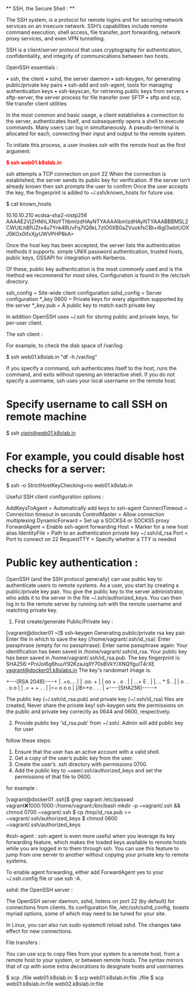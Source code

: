 ** SSH, the Secure Shell : **

The SSH system, is a protocol for remote logins and for securing network services on an insecure network. SSH’s capabilities include remote command execution, shell access, file transfer, port forwarding, network proxy services, and even VPN tunnelling.

SSH is a client/server protocol that uses cryptography for authentication, confidentiality, and integrity of communications between two hosts.

OpenSSH essentials :

• ssh, the client
• sshd, the server daemon
• ssh-keygen, for generating public/private key pairs
• ssh-add and ssh-agent, tools for managing authentication keys
• ssh-keyscan, for retrieving public keys from servers
• sftp-server, the server process for file transfer over SFTP
• sftp and scp, file transfer client utilities

In the most common and basic usage, a client establishes a connection to the server, authenticates itself, and subsequently opens a shell to execute commands. Many users can log in simultaneously. A pseudo-terminal is allocated for each, connecting their input and output to the remote system. 

To initiate this process, a user invokes ssh with the remote host as the first argument:

<b><font color=red> $ ssh web01.k8slab.in </b> </font>

ssh attempts a TCP connection on port 22 When the connection is established, the server sends its public key for verification. If the server isn’t already known then ssh prompts the user to confirm
Once the user accepts the key, the fingerprint is added to ~/.ssh/known_hosts for future use.

$ cat known_hosts

10.10.10.210 ecdsa-sha2-nistp256 AAAAE2VjZHNhLXNoYTItbmlzdHAyNTYAAAAIbmlzdHAyNTYAAABBBMSL2CWUtLhBfUZtv4u7Ynk4RUvFq7tQ8kL7ztO0XB0aZVuokfsCBt+i6gI3wbtUOXJ5KOx0ifxXjyUWVPHP8kA=

Once the host key has been accepted, the server lists the authentication methods it supports. simple UNIX password authentication, trusted hosts, public keys, GSSAPI for integration with Kerberos.

Of these, public key authentication is the most commonly used and is the method we recommend for most sites. Configuration is found in the /etc/ssh directory.

ssh_config = Site-wide client configuration
sshd_config = Server configuration
*_key 0600 = Private keys for every algorithm supported by the server
*_key.pub = A public key to match each private key

In addition OpenSSH uses ~/.ssh for storing public and private keys, for per-user client.

The ssh client :

For example, to check the disk space of /var/log:

$ ssh web01.k8slab.in "df -h /var/log"

If you specify a command, ssh authenticates itself to the host, runs the command, and exits without opening an interactive shell. If you do not specify a username, ssh uses your local username on the remote host.

# Specify username to call SSH on remote machine

$ ssh vipin@web01.k8slab.in

# For example, you could disable host checks for a server:

$ ssh -o StrictHostKeyChecking=no web01.k8slab.in

Useful SSH client configuration options :

AddKeysToAgent = Automatically add keys to ssh-agent 
ConnectTimeout = Connection timeout in seconds 
ControlMaster = Allow connection multiplexing
DynamicForward = Set up a SOCKS4 or SOCKS5 proxy
ForwardAgent = Enable ssh-agent forwarding 
Host = Marker for a new host alias
IdentityFile = Path to an authentication private key ~/.ssh/id_rsa
Port = Port to connect on 22
RequestTTY = Specify whether a TTY is needed

# Public key authentication :

OpenSSH (and the SSH protocol generally) can use public key to authenticate users to remote systems. As a user, you start by creating a public/private key pair. You give the public key to the server administrator, who adds it to the server in the file ~/.ssh/authorized_keys. You can then log in to the remote server by running ssh with the remote username and matching private key.

1) First create/generate Public/Private key :

[vagrant@docker01 ~]$ ssh-keygen
Generating public/private rsa key pair.
Enter file in which to save the key (/home/vagrant/.ssh/id_rsa):
Enter passphrase (empty for no passphrase):
Enter same passphrase again:
Your identification has been saved in /home/vagrant/.ssh/id_rsa.
Your public key has been saved in /home/vagrant/.ssh/id_rsa.pub.
The key fingerprint is:
SHA256:+PnUoI6g6huuY92KzaJqIlY70sBVkY/XNQYgulT4rXE vagrant@docker01.k8slabs.in
The key's randomart image is:

+---[RSA 2048]----+
|    .+o....      |
|   .oo.    +     |
|   oo + . o .    |
|  ...+ E .       |
|. ..  * S .      |
| o . . . o o     |
| .= +   + . .    |
|=*=* o o o       |
|/B=+o . . .      |
+----[SHA256]-----+

The public key (~/.ssh/id_rsa.pub) and private key (~/.ssh/id_rsa) files are created, Never share the private key! ssh-keygen sets the permissions on the public and private key correctly as 0644 and 0600, respectively.

2) Provide public key 'id_rsa.pub' from ~/.ssh/. Admin will add public key for user

follow these steps:
1. Ensure that the user has an active account with a valid shell.
2. Get a copy of the user’s public key from the user.
3. Create the user’s .ssh directory with permissions 0700.
4. Add the public key to ~user/.ssh/authorized_keys and set the permissions of that file to 0600.

for example :

[vagrant@docker01 .ssh]$ grep vagrant /etc/passwd
vagrant:x:1000:1000::/home/vagrant:/bin/bash
mkdir -p ~vagrant/.ssh && chmod 0700 ~vagrant/.ssh
$ cp /tmp/id_rsa.pub >> ~vagrant/.ssh/authorized_keys
$ chmod 0600 ~vagrant/.ssh/authorized_keys

#ssh-agent :
ssh-agent is even more useful when you leverage its key forwarding feature, which makes the loaded keys available to remote hosts while you are logged in to them through ssh.
 You can use this feature to jump from one server to another without copying your private key to remote systems.










To enable agent forwarding, either add ForwardAgent yes to your ~/.ssh.config file or use ssh -A.

sshd: the OpenSSH server :

The OpenSSH server daemon, sshd, listens on port 22 (by default) for connections from clients. 
Its configuration file, /etc/ssh/sshd_config, boasts myriad options, some of which may need to be tuned for your site.

In Linux, you can also run sudo systemctl reload sshd. The changes take effect for new connections.

File transfers :

You can use scp to copy files from your system to a remote host, from a remote host to your system, or between remote hosts. The syntax mirrors that of cp with some extra decorations to designate hosts and usernames.

$ scp ./file web01.k8slab.in:
$ scp web01.k8slab.in:file ./file
$ scp web01.k8slab.in:file web02.k8slab.in:file
